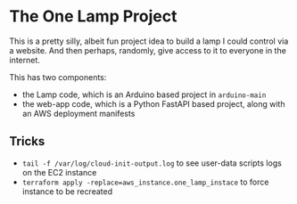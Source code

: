 # The One Lamp Project

This is a pretty silly, albeit fun project idea to build a lamp I could control via a website. And then perhaps, randomly, give access to it to everyone in the internet.

This has two components:

- the Lamp code, which is an Arduino based project in `arduino-main`
- the web-app code, which is a Python FastAPI based project, along with an AWS deployment manifests

## Tricks

- `tail -f /var/log/cloud-init-output.log` to see user-data scripts logs on the EC2 instance
- `terraform apply -replace=aws_instance.one_lamp_instace` to force instance to be recreated
